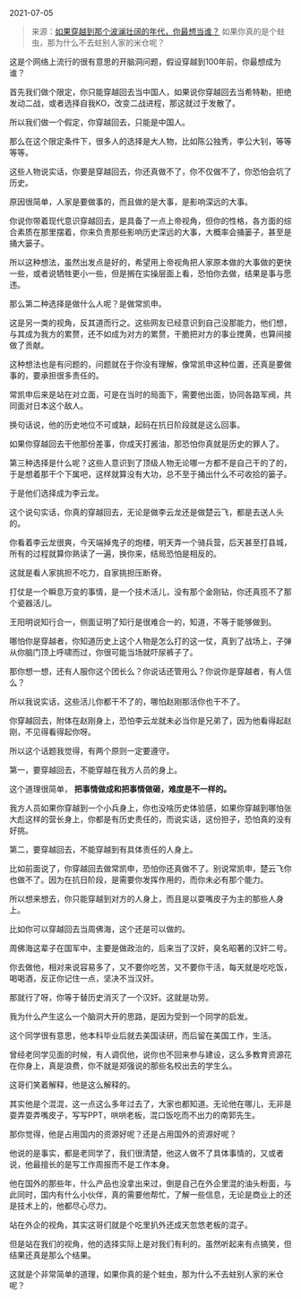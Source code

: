 2021-07-05

> 来源：[如果穿越到那个波澜壮阔的年代，你最想当谁？](http://mp.weixin.qq.com/s?__biz=MzU3NDc5Nzc0NQ==&mid=2247504857&idx=1&sn=2687d39cc90841919403ab8be846f88b&chksm=fd2e7107ca59f8110c30dbcc67102b3d3861c599f604e816958c92b7a2766a80a1ba06cff1f1&scene=27#wechat_redirect)
> 如果你真的是个蛀虫，那为什么不去蛀别人家的米仓呢？​

这是个网络上流行的很有意思的开脑洞问题，假设穿越到100年前，你最想成为谁？

  

首先我们做个限定，你只能穿越回去当中国人，如果说你穿越回去当希特勒，拒绝发动二战，或者选择自我KO，改变二战进程，那这就过于发散了。  

  

所以我们做一个假定，你穿越回去，只能是中国人。  

  

那么在这个限定条件下，很多人的选择是大人物，比如陈公独秀，李公大钊，等等等等。  

  

这些人物说实话，你要是穿越回去，你还真做不了，你不仅做不了，你恐怕会坑了历史。

  

原因很简单，人家是要做事的，而且做的是大事，是影响深远的大事。

  

你说你带着现代意识穿越回去，是具备了一点上帝视角，但你的性格，各方面的综合素质在那里摆着，你来负责那些影响历史深远的大事，大概率会捅篓子，甚至是捅大篓子。

  

所以这种想法，虽然出发点是好的，希望用上帝视角把人家原本做的大事做的更快一些，或者说牺牲更小一些，但是搁在实操层面上看，恐怕你去做，结果是事与愿违。

  

那么第二种选择是做什么人呢？是做常凯申。

  

这是另一类的视角，反其道而行之。这些网友已经意识到自己没那能力，他们想，与其成为我方的累赘，还不如成为对方的累赘，干脆把对方的事业搅黄，也算间接做了贡献。

  

这种想法也是有问题的，问题就在于你没有理解，像常凯申这种位置，还真是要做事的，要承担很多责任的。

  

常凯申后来是站在对立面，可是在当时的局面下，需要他出面，协同各路军阀，共同面对日本这个敌人。

  

换句话说，他的历史地位不可或缺，起码在抗日阶段就是这么回事。

  

如果你穿越回去干他那份差事，你成天打酱油，那恐怕你真就是历史的罪人了。

  

第三种选择是什么呢？这些人意识到了顶级人物无论哪一方都不是自己干的了的，于是想着那干个下属吧，这样就算没有大功，总不至于捅出什么不可收拾的篓子。

  

于是他们选择成为李云龙。

  

这个说句实话，你真的穿越回去，无论是做李云龙还是做楚云飞，都是去送人头的。

  

你看着李云龙很爽，今天端掉鬼子的炮楼，明天弄一个骑兵营，后天甚至打县城，所有的过程就算你熟读了一遍，换你来，结局恐怕是相反的。

  

这就是看人家挑担不吃力，自家挑担压断脊。

  

打仗是一个瞬息万变的事情，是一个技术活儿，没有那个金刚钻，你还真揽不了那个瓷器活儿。

  

王阳明说知行合一，侧面证明了知行是很难合一的，知道，不等于能够做到。

  

哪怕你是穿越者，你知道历史上这个人物是怎么打的这一仗，真到了战场上，子弹从你脑门顶上呼啸而过，你很可能当场就吓尿裤子了。

  

那你想一想，还有人服你这个团长么？你说话还管用么？你说你是穿越者，有人信么？

  

所以我说实话，这些活儿你都干不了的，哪怕赵刚那活你也干不了。

  

你穿越回去，附体在赵刚身上，恐怕李云龙就未必当你是兄弟了，因为他看得起赵刚，不见得看得起你呀。

  

所以这个话题我觉得，有两个原则一定要遵守。

  

第一，要穿越回去，不能穿越在我方人员的身上。

  

这个道理很简单， **把事情做成和把事情做砸，难度是不一样的。**

  

我方人员如果你穿越到一个小兵身上，你也没啥历史体验感，如果你穿越到哪怕张大彪这样的营长身上，你都是有历史责任的，而说实话，这份担子，恐怕真的没有好挑。  

  

第二，要穿越回去，不能穿越到有具体责任的人身上。

  

比如前面说了，你穿越回去做常凯申，恐怕你还真做不了。别说常凯申，楚云飞你也做不了。因为在抗日阶段，是需要你发挥作用的，而你未必有那个能力。

  

所以想来想去，你只能穿越到对方的人身上，而且是以耍嘴皮子为主的那些人身上。  

  

比如你可以穿越回去当周佛海，这个还是可以做的。  

  

周佛海这辈子在国军中，主要是做政治的，后来当了汉奸，臭名昭著的汉奸二号。

  

你去做他，相对来说容易多了，又不要你吃苦，又不要你干活，每天就是吃吃饭，喝喝酒，反正你记住一点，坚决不当汉奸。  

  

那就行了呀，你等于替历史消灭了一个汉奸。这就是功劳。

  

我为什么产生这么一个脑洞大开的思路，是因为受到一个同学的启发。  

  

这个同学很有意思，他本科毕业后就去美国读研，而后留在美国工作，生活。

  

曾经老同学见面的时候，有人调侃他，说你也不回来参与建设，这么多教育资源花在你身上，真是浪费，你不就是郑强说的那些名校出去的学生么。  

  

这哥们笑着解释，他是这么解释的。

  

其实他是个混混，这一点这么多年过去了，大家也都知道。无论他在哪儿，无非是耍弄耍弄嘴皮子，写写PPT，哄哄老板，混口饭吃而不出力的南郭先生。

  

那你觉得，他是占用国内的资源好呢？还是占用国外的资源好呢？  

  

他说的是事实，都是老同学了，我们很清楚，他这人做不了具体事情的，又或者说，他最擅长的是写工作周报而不是工作本身。  

  

他在国外的那些年，什么产品也没拿出来过，倒是自己在外企里混的油头粉面，与此同时，国内有什么小伙伴，真的需要他帮忙，了解一些信息，无论是商业上的还是技术上的，他都尽心尽力。  

  

站在外企的视角，其实这哥们就是个吃里扒外还成天忽悠老板的混子。  

  

但是站在我们的视角，他的选择实际上是对我们有利的。虽然听起来有点搞笑，但结果还真是那么个结果。

  

这就是个非常简单的道理，如果你真的是个蛀虫，那为什么不去蛀别人家的米仓呢？

